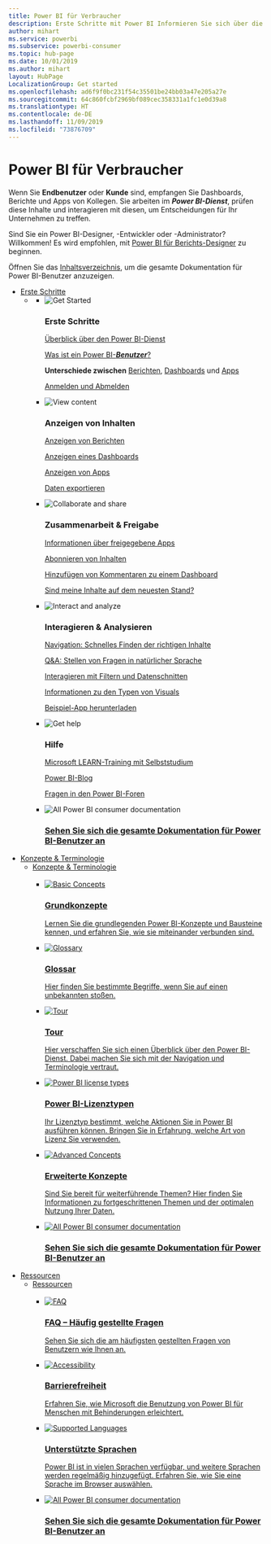 ```yaml
---
title: Power BI für Verbraucher
description: Erste Schritte mit Power BI Informieren Sie sich über die Features und Funktionen vom Power BI-Dienst, und erfahren Sie, was Sie mit ihnen als Power BI-Verbraucher oder -Endbenutzer tun können.
author: mihart
ms.service: powerbi
ms.subservice: powerbi-consumer
ms.topic: hub-page
ms.date: 10/01/2019
ms.author: mihart
layout: HubPage
LocalizationGroup: Get started
ms.openlocfilehash: ad6f9f0bc231f54c35501be24bb03a47e205a27e
ms.sourcegitcommit: 64c860fcbf2969bf089cec358331a1fc1e0d39a8
ms.translationtype: HT
ms.contentlocale: de-DE
ms.lasthandoff: 11/09/2019
ms.locfileid: "73876709"
---
```

<div id="main" class="v2">
      <div class="container">
            <h1 class="">Power BI für Verbraucher</h1>
            <p>Wenn Sie <b>Endbenutzer</b> oder <b>Kunde</b> sind, empfangen Sie Dashboards, Berichte und Apps von Kollegen. Sie arbeiten im <b><i>Power BI-Dienst</i></b>, prüfen diese Inhalte und interagieren mit diesen, um Entscheidungen für Ihr Unternehmen zu treffen.</p>
            <p>Sind Sie ein Power BI-Designer, -Entwickler oder -Administrator? Willkommen! Es wird empfohlen, mit <a href="../power-bi-creator-landing.md">Power BI für Berichts-Designer</a> zu beginnen.</p>
            <p>Öffnen Sie das <a href="end-user-consumer.md">Inhaltsverzeichnis</a>, um die gesamte Dokumentation für Power BI-Benutzer anzuzeigen.</p>
            <ul class="pivots">
            <li>
                <a href="#get-started" data-linktype="self-bookmark">Erste Schritte</a>
                <ul id="get-started" class="cardsF">
                    <li>
                        <a data-default="true" href="#getstarted" data-linktype="self-bookmark"></a>
                        <ul id="getstarted" class="cardsF">
                            <li>
                                <div class="cardSize">
                                    <div class="cardPadding">
                                        <div class="card">
                                            <div class="cardImageOuter">
                                                <div class="cardImage">
                                                    <img alt="Get Started" src="media/end-user-consumer/get-started.svg" data-linktype="relative-path">
                                                </div>
                                            </div>
                                            <div class="cardText">
                                                <h3>Erste Schritte</h3>
                                                <p><a href="/power-bi/consumer/end-user-reading-view" data-linktype="absolute-path">Überblick über den Power BI-Dienst</a></p>
                                                <p><a href="/power-bi/consumer/end-user-consumer" data-linktype="absolute-path">Was ist ein Power BI-<b><i>Benutzer</i></b>?</a></p>
                                                <p><b>Unterschiede zwischen</b> <a href="/power-bi/consumer/end-user-reports" data-linktype="absolute-path">Berichten</a>, <a href="/power-bi/consumer/end-user-dashboards" data-linktype="absolute-path">Dashboards</a> und <a href="/power-bi/consumer/end-user-apps" data-linktype="absolute-path">Apps</a></p>
                                                <p><a href="/power-bi/consumer/end-user-sign-in" data-linktype="absolute-path">Anmelden und Abmelden</a></p>
                                            </div>
                                        </div>
                                    </div>
                                </div>
                            </li>
                            <li>
                                <div class="cardSize">
                                    <div class="cardPadding">
                                        <div class="card">
                                            <div class="cardImageOuter">
                                                <div class="cardImage">
                                                    <img alt="View content" src="media/end-user-consumer/view-content.svg" data-linktype="relative-path">
                                                </div>
                                            </div>
                                            <div class="cardText">
                                                <h3>Anzeigen von Inhalten</h3>
                                                <p><a href="/power-bi/consumer/end-user-report-open" data-linktype="absolute-path">Anzeigen von Berichten</a></p>
                                                <p><a href="/power-bi/consumer/end-user-dashboard-open" data-linktype="absolute-path">Anzeigen eines Dashboards</a></p>
                                                <p><a href="/power-bi/consumer/end-user-app-view" data-linktype="absolute-path">Anzeigen von Apps</a></p>
                                                <p><a href="/power-bi/consumer/end-user-export" data-linktype="absolute-path">Daten exportieren</a>
                                            </div>
                                        </div>
                                    </div>
                                </div>
                            </li>
                            <li>
                                <div class="cardSize">
                                    <div class="cardPadding">
                                        <div class="card">
                                            <div class="cardImageOuter">
                                                <div class="cardImage">
                                                    <img alt="Collaborate and share" src="media/end-user-consumer/collaborate-share.svg" data-linktype="relative-path">
                                                </div>
                                            </div>
                                            <div class="cardText">
                                                <h3>Zusammenarbeit &amp; Freigabe</h3>
                                                <p><a href="/power-bi/consumer/end-user-apps" data-linktype="absolute-path">Informationen über freigegebene Apps</a></p>
                                                <p><a href="/power-bi/consumer/end-user-subscribe" data-linktype="absolute-path">Abonnieren von Inhalten</a></p>
                                                <p><a href="/power-bi/consumer/end-user-comment" data-linktype="absolute-path">Hinzufügen von Kommentaren zu einem Dashboard</a></p>
                                                <p><a href="/power-bi/consumer/end-user-fresh" data-linktype="absolute-path">Sind meine Inhalte auf dem neuesten Stand?</a></p>
                                            </div>
                                        </div>
                                    </div>
                                </div>
                            </li>
                            <li>
                                <div class="cardSize">
                                    <div class="cardPadding">
                                        <div class="card">
                                            <div class="cardImageOuter">
                                                <div class="cardImage">
                                                    <img alt="Interact and analyze" src="media/end-user-consumer/interact-analyze.svg" data-linktype="relative-path">
                                                </div>
                                            </div>
                                            <div class="cardText">
                                                <h3>Interagieren &amp; Analysieren</h3>
                                                <p><a href="/power-bi/consumer/end-user-experience" data-linktype="absolute-path">Navigation: Schnelles Finden der richtigen Inhalte</a></p>
                                                <p><a href="/power-bi/consumer/end-user-q-and-a" data-linktype="absolute-path">Q&amp;A: Stellen von Fragen in natürlicher Sprache</a></p>
                                                <p><a href="/power-bi/consumer/end-user-report-filter" data-linktype="absolute-path">Interagieren mit Filtern und Datenschnitten</a></p>
                                                <p><a href="/power-bi/consumer/end-user-visual-type" data-linktype="absolute-path">Informationen zu den Typen von Visuals</a></p>
                                                <p><a href="/power-bi/consumer/end-user-app-marketing" data-linktype="absolute-path">Beispiel-App herunterladen</a></p>
                                            </div>
                                        </div>
                                    </div>
                                </div>
                            </li>
                            <li>
                                <div class="cardSize">
                                    <div class="cardPadding">
                                        <div class="card">
                                            <div class="cardImageOuter">
                                                <div class="cardImage">
                                                    <img alt="Get help" src="media/end-user-consumer/get-help.svg" data-linktype="relative-path">
                                                </div>
                                            </div>
                                            <div class="cardText">
                                                <h3>Hilfe</h3>
                                            <p><a href="https://docs.microsoft.com/learn/paths/consume-data-with-power-bi/" data-linktype="absolute-path">Microsoft LEARN-Training mit Selbststudium</a></p>
                                                <p><a href="https://powerbi.microsoft.com/blog/" data-linktype="absolute-path">Power BI-Blog</a></p>
                                                <p><a href="https://community.powerbi.com/" data-linktype="absolute-path">Fragen in den Power BI-Foren</a></p>
                                            </div>
                                        </div>
                                    </div>
                                </div>
                            </li>
                            <li>
                                <div class="cardSize">
                                    <div class="cardPadding">
                                        <div class="card">
                                            <div class="cardImageOuter">
                                                <div class="cardImage">
                                                    <img alt="All Power BI consumer documentation" src="media/end-user-consumer/see-all.svg" data-linktype="relative-path">
                                                </div>
                                            </div>
                                            <div class="cardText">
                                                <a href="end-user-consumer.md" data-linktype="absolute-path">
                                                <h3>Sehen Sie sich die gesamte Dokumentation für Power BI-Benutzer an</h3></a>
                                            </div>
                                        </div>
                                    </div>
                                </div>
                            </li>
                        </ul>
                    </li>
                </ul>
            </li>
            <li>
                <a href="#concepts-terminology" data-linktype="self-bookmark">Konzepte &amp; Terminologie</a>
                <ul id="concepts-terminology">
                    <li>
                        <a href="#conceptsterminology" data-linktype="self-bookmark">Konzepte &amp; Terminologie</a>
                        <ul id="conceptsterminology" class="cardsC">
                            <br>
                            <li>
                                <a href="/power-bi/consumer/End-user-basic-concepts" data-linktype="absolute-path">
                                    <div class="cardSize">
                                        <div class="cardPadding">
                                            <div class="card">
                                                <div class="cardImageOuter">
                                                    <div class="cardImage bgdAccent1">
                                                        <img src="media/end-user-consumer/basic-concepts.svg" alt="Basic Concepts" data-linktype="relative-path">
                                                    </div>
                                                </div>
                                                <div class="cardText">
                                                    <h3>Grundkonzepte</h3>
                                                    <p>Lernen Sie die grundlegenden Power BI-Konzepte und Bausteine kennen, und erfahren Sie, wie sie miteinander verbunden sind.</p>
                                                </div>
                                            </div>
                                        </div>
                                    </div>
                                </a>
                            </li>
                            <li>
                                <a href="/power-bi/consumer/End-user-glossary" data-linktype="absolute-path">
                                    <div class="cardSize">
                                        <div class="cardPadding">
                                            <div class="card">
                                                <div class="cardImageOuter">
                                                    <div class="cardImage bgdAccent1">
                                                        <img src="media/end-user-consumer/glossary.svg" alt="Glossary" data-linktype="relative-path">
                                                    </div>
                                                </div>
                                                <div class="cardText">
                                                    <h3>Glossar</h3>
                                                    <p>Hier finden Sie bestimmte Begriffe, wenn Sie auf einen unbekannten stoßen.</p>
                                                </div>
                                            </div>
                                        </div>
                                    </div>
                                </a>
                            </li>
                            <li>
                                <a href="/power-bi/consumer/end-user-experience" data-linktype="absolute-path">
                                    <div class="cardSize">
                                        <div class="cardPadding">
                                            <div class="card">
                                                <div class="cardImageOuter">
                                                    <div class="cardImage bgdAccent1">
                                                        <img src="media/end-user-consumer/tour.svg" alt="Tour" data-linktype="relative-path">
                                                    </div>
                                                </div>
                                                <div class="cardText">
                                                    <h3>Tour</h3>
                                                    <p>Hier verschaffen Sie sich einen Überblick über den Power BI-Dienst. Dabei machen Sie sich mit der Navigation und Terminologie vertraut.</p>
                                                </div>
                                            </div>
                                        </div>
                                    </div>
                                </a>
                            </li>
                            <li>
                                <a href="/power-bi/service-admin-licensing-organization" data-linktype="absolute-path">
                                    <div class="cardSize">
                                        <div class="cardPadding">
                                            <div class="card">
                                                <div class="cardImageOuter">
                                                    <div class="cardImage bgdAccent1">
                                                        <img src="media/end-user-consumer/power-bi-license-types.svg" alt="Power BI license types" data-linktype="relative-path">
                                                    </div>
                                                </div>
                                                <div class="cardText">
                                                    <h3>Power BI-Lizenztypen</h3>
                                                    <p>Ihr Lizenztyp bestimmt, welche Aktionen Sie in Power BI ausführen können. Bringen Sie in Erfahrung, welche Art von Lizenz Sie verwenden.</p>
                                                </div>
                                            </div>
                                        </div>
                                    </div>
                                </a>
                            </li>
                            <li>
                                <a href="/power-bi/consumer/end-user-featured" data-linktype="absolute-path">
                                    <div class="cardSize">
                                        <div class="cardPadding">
                                            <div class="card">
                                                <div class="cardImageOuter">
                                                    <div class="cardImage bgdAccent1">
                                                        <img src="media/end-user-consumer/advanced-concepts.svg" alt="Advanced Concepts" data-linktype="relative-path">
                                                    </div>
                                                </div>
                                                <div class="cardText">
                                                    <h3>Erweiterte Konzepte</h3>
                                                    <p>Sind Sie bereit für weiterführende Themen? Hier finden Sie Informationen zu fortgeschrittenen Themen und der optimalen Nutzung Ihrer Daten. </p>
                                                </div>
                                            </div>
                                        </div>
                                    </div>
                                </a>
                            </li>
                            <li>
                                <a href="end-user-consumer.md" data-linktype="absolute-path">
                                    <div class="cardSize">
                                        <div class="cardPadding">
                                            <div class="card">
                                                <div class="cardImageOuter">
                                                    <div class="cardImage bgdAccent1">
                                                        <img src="media/end-user-consumer/See_All_400x140.svg" alt="All Power BI consumer documentation" data-linktype="relative-path">
                                                    </div>
                                                </div>
                                                <div class="cardText">
                                                    <h3>Sehen Sie sich die gesamte Dokumentation für Power BI-Benutzer an</h3>
                                                </div>
                                            </div>
                                        </div>
                                    </div>
                                </a>
                            </li>
                        </ul>
                    </li>
                </ul>
            </li>
            <li>
                <a href="#resources" data-linktype="self-bookmark">Ressourcen</a>
                <ul id="resources">
                    <li>
                        <a href="#resources" data-linktype="self-bookmark">Ressourcen</a>
                        <ul id="resources" class="cardsC">
                            <br>
                            <li>
                                <a href="/power-bi/consumer/end-user-faq" data-linktype="absolute-path">
                                    <div class="cardSize">
                                        <div class="cardPadding">
                                            <div class="card">
                                                <div class="cardImageOuter">
                                                    <div class="cardImage bgdAccent1">
                                                        <img src="media/end-user-consumer/faq.svg" alt="FAQ" data-linktype="relative-path">
                                                    </div>
                                                </div>
                                                <div class="cardText">
                                                    <h3>FAQ – Häufig gestellte Fragen</h3>
                                                    <p>Sehen Sie sich die am häufigsten gestellten Fragen von Benutzern wie Ihnen an.</p>
                                                </div>
                                            </div>
                                        </div>
                                    </div>
                                </a>
                            </li>
                            <li>
                                <a href="/power-bi/desktop-accessibility" data-linktype="absolute-path">
                                    <div class="cardSize">
                                        <div class="cardPadding">
                                            <div class="card">
                                                <div class="cardImageOuter">
                                                    <div class="cardImage bgdAccent1">
                                                        <img src="media/end-user-consumer/accessibility.svg" alt="Accessibility" data-linktype="relative-path">
                                                    </div>
                                                </div>
                                                <div class="cardText">
                                                    <h3>Barrierefreiheit</h3>
                                                    <p>Erfahren Sie, wie Microsoft die Benutzung von Power BI für Menschen mit Behinderungen erleichtert. </p>
                                                </div>
                                            </div>
                                        </div>
                                    </div>
                                </a>
                            </li>
                            <li>
                                <a href="/power-bi/supported-languages-countries-regions" data-linktype="absolute-path">
                                    <div class="cardSize">
                                        <div class="cardPadding">
                                            <div class="card">
                                                <div class="cardImageOuter">
                                                    <div class="cardImage bgdAccent1">
                                                        <img src="media/end-user-consumer/supported-languages.svg" alt="Supported Languages" data-linktype="relative-path">
                                                    </div>
                                                </div>
                                                <div class="cardText">
                                                    <h3>Unterstützte Sprachen</h3>
                                                    <p>Power BI ist in vielen Sprachen verfügbar, und weitere Sprachen werden regelmäßig hinzugefügt. Erfahren Sie, wie Sie eine Sprache im Browser auswählen. </p>
                                                </div>
                                            </div>
                                        </div>
                                    </div>
                                </a>
                            </li>
                            <li>
                                <a href="end-user-consumer.md" data-linktype="absolute-path">
                                    <div class="cardSize">
                                        <div class="cardPadding">
                                            <div class="card">
                                                <div class="cardImageOuter">
                                                    <div class="cardImage bgdAccent1">
                                                        <img src="media/end-user-consumer/See_All_400x140.svg" alt="All Power BI consumer documentation" data-linktype="relative-path">
                                                    </div>
                                                </div>
                                                <div class="cardText">
                                                    <h3>Sehen Sie sich die gesamte Dokumentation für Power BI-Benutzer an</h3>
                                                </div>
                                            </div>
                                        </div>
                                    </div>
                                </a>
                            </li>
                        </ul>
                    </li>
                </ul>
            </li>
            </ul> 
      </div>
</div>
